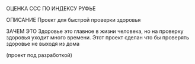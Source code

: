 ОЦЕНКА ССС ПО ИНДЕКСУ РУФЬЕ

ОПИСАНИЕ
Проект для быстрой проверки здоровья

ЗАЧЕМ ЭТО
Здоровье это главное в жизни человека, но на проверку здоровья уходит много времени. Этот проект сделан что бы проверять здоровье не выходя из дома




(проект под разработкой)

